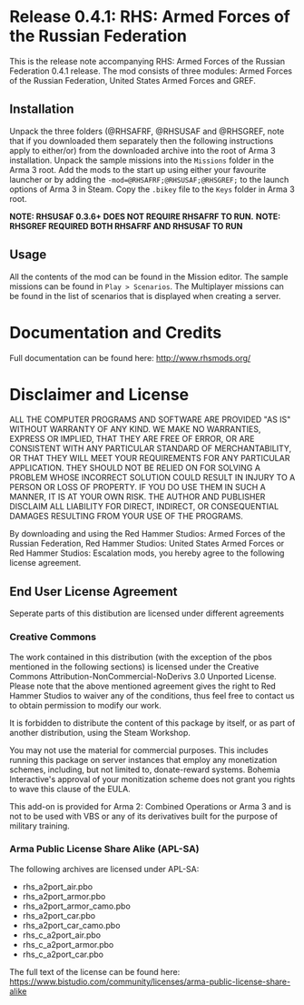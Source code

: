 # Release 0.4.1: RHS: Armed Forces of the Russian Federation
This is the release note accompanying RHS: Armed Forces of the Russian Federation 0.4.1 release. The mod consists of three modules: Armed Forces of the Russian Federation, United States Armed Forces and GREF.

## Installation

Unpack the three folders (@RHSAFRF, @RHSUSAF and @RHSGREF, note that if you downloaded them separately then the following instructions apply to either/or) from the downloaded archive into the root of Arma 3 installation. Unpack the sample missions into the `Missions` folder in the Arma 3 root. Add the mods to the start up using either your favourite launcher or by adding the `-mod=@RHSAFRF;@RHSUSAF;@RHSGREF;` to the launch options of Arma 3 in Steam. Copy the `.bikey` file to the `Keys` folder in Arma 3 root. 

**NOTE: RHSUSAF 0.3.6+ DOES NOT REQUIRE RHSAFRF TO RUN.**
**NOTE: RHSGREF REQUIRED BOTH RHSAFRF AND RHSUSAF TO RUN**

## Usage

All the contents of the mod can be found in the Mission editor. The sample missions can be found in `Play > Scenarios`. The Multiplayer missions can be found in the list of scenarios that is displayed when creating a server.

# Documentation and Credits 

Full documentation can be found here: http://www.rhsmods.org/

# Disclaimer and License

ALL THE COMPUTER PROGRAMS AND SOFTWARE ARE PROVIDED "AS IS" WITHOUT WARRANTY OF ANY KIND. 
WE MAKE NO WARRANTIES, EXPRESS OR IMPLIED, THAT THEY ARE FREE OF ERROR, OR ARE CONSISTENT 
WITH ANY PARTICULAR STANDARD OF MERCHANTABILITY, OR THAT THEY WILL MEET YOUR REQUIREMENTS 
FOR ANY PARTICULAR APPLICATION. THEY SHOULD NOT BE RELIED ON FOR SOLVING A PROBLEM WHOSE 
INCORRECT SOLUTION COULD RESULT IN INJURY TO A PERSON OR LOSS OF PROPERTY. IF YOU DO USE 
THEM IN SUCH A MANNER, IT IS AT YOUR OWN RISK. THE AUTHOR AND PUBLISHER DISCLAIM ALL LIABILITY 
FOR DIRECT, INDIRECT, OR CONSEQUENTIAL DAMAGES RESULTING FROM YOUR USE OF THE PROGRAMS.

By downloading and using the Red Hammer Studios: Armed Forces of the Russian Federation, 
Red Hammer Studios: United States Armed Forces or Red Hammer Studios: Escalation mods, you hereby 
agree to the following license agreement.

## End User License Agreement

Seperate parts of this distibution are licensed under different agreements

### Creative Commons

The work contained in this distribution (with the exception of the pbos mentioned in the following sections) is licensed under the Creative Commons 
Attribution-NonCommercial-NoDerivs 3.0 Unported License. Please note that the above mentioned 
agreement gives the right to Red Hammer Studios to waiver any of the conditions, thus feel 
free to contact us to obtain permission to modify our work.

It is forbidden to distribute the content of this package by itself, or as part of another
distribution, using the Steam Workshop.

You may not use the material for commercial purposes. This includes running this package on 
server instances that employ any monetization schemes, including, but not limited to, donate-reward systems.
Bohemia Interactive's approval of your monitization scheme does not grant you rights to wave this clause
of the EULA.

This add-on is provided for Arma 2: Combined Operations or Arma 3 and is not to be used with 
VBS or any of its derivatives built for the purpose of military training.

### Arma Public License Share Alike (APL-SA)

The following archives are licensed under APL-SA:

- rhs_a2port_air.pbo
- rhs_a2port_armor.pbo
- rhs_a2port_armor_camo.pbo
- rhs_a2port_car.pbo
- rhs_a2port_car_camo.pbo
- rhs_c_a2port_air.pbo
- rhs_c_a2port_armor.pbo
- rhs_c_a2port_car.pbo

The full text of the license can be found here: https://www.bistudio.com/community/licenses/arma-public-license-share-alike